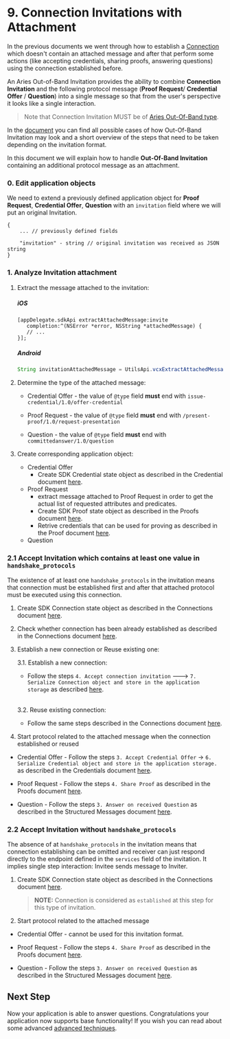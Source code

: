 # 9. Connection Invitations with Attachment

In the previous documents we went through how to establish a [Connection](./5.Connections.md) which doesn't contain an attached message and after that perform some actions (like accepting credentials, sharing proofs, answering questions) using the connection established before.

An Aries Out-of-Band Invitation provides the ability to combine **Connection Invitation** and the following protocol message (**Proof Request**/ **Credential Offer** / **Question**) into a single message so that from the user's perspective it looks like a single interaction.

> Note that Connection Invitation MUST be of [Aries Out-Of-Band type](./5.Connections.md#aries-out-of-band-invitation).


In the [document](./Out-of-Band.md) you can find all possible cases of how Out-Of-Band Invitation may look and a short overview of the steps that need to be taken depending on the invitation format.

In this document we will explain how to handle **Out-Of-Band Invitation** containing an additional protocol message as an attachment.

### 0. Edit application objects

We need to extend a previously defined application object for **Proof Request**, **Credential Offer**, **Question** with an `invitation` field where we will put an original Invitation.

```
{
    ... // previously defined fields 
    
    "invitation" - string // original invitation was received as JSON string
}
```

### 1. Analyze Invitation attachment

1. Extract the message attached to the invitation:
   ##### iOS
    ```objC
    [appDelegate.sdkApi extractAttachedMessage:invite
       completion:^(NSError *error, NSString *attachedMessage) {
       // ...
    }];
    ```

   ##### Android
    ```java
    String invitationAttachedMessage = UtilsApi.vcxExtractAttachedMessage(invite).get();
    ```

2. Determine the type of the attached message:
   * Credential Offer - the value of `@type` field **must** end with `issue-credential/1.0/offer-credential`
   
   * Proof Request - the value of `@type` field **must** end with `/present-proof/1.0/request-presentation`
   
    * Question - the value of `@type` field **must** end with `committedanswer/1.0/question`

3. Create corresponding application object:
   * Credential Offer 
     * Create SDK Credential state object as described in the Credential document [here](./6.Credentials.md#2-create-credential-state-object-using-received-credential-offer).
   * Proof Request
     * extract message attached to Proof Request in order to get the actual list of requested attributes and predicates.
     * Create SDK Proof state object as described in the Proofs document [here](./7.Proofs.md#2-create-proof-state-object-using-received-proof-request-message).
     * Retrive credentials that can be used for proving as described in the Proof document [here](./7.Proofs.md#3-retrieve-and-select-credentials-for-proof-request-filling).
   * Question
   
### 2.1 Accept Invitation which contains at least one value in `handshake_protocols`

The existence of at least one `handshake_protocols` in the invitation means that connection must be established first and after that attached protocol must be executed using this connection.

1. Create SDK Connection state object as described in the Connections document [here](./5.Connections.md#2-create-connection-state-object-using-received-invitation).


2. Check whether connection has been already established as described in the Connections document [here](./5.Connections.md#3-check-whether-connection-has-been-already-established).


3. Establish a new connection or Reuse existing one:

    3.1. Establish a new connection: 
    * Follow the steps `4. Accept connection invitation` ---> `7. Serialize Connection object and store in the application storage` as described [here](./5.Connections.md#4-accept-connection-invitation).<br><br>
    
    3.2. Reuse existing connection:
    * Follow the same steps described in the Connections document [here](./5.Connections.md#reusing-existing-connections).


4. Start protocol related to the attached message when the connection established or reused 

* Credential Offer - Follow the steps `3. Accept Credential Offer` -> `6. Serialize Credential object and store in the application storage.` as described in the Credentials document [here](./6.Credentials.md#3-accept-credential-offer).
  

* Proof Request - Follow the steps `4. Share Proof` as described in the Proofs document [here](./7.Proofs.md#4-share-proof).
  

* Question - Follow the steps `3. Answer on received Question` as described in the Structured Messages document [here](./8.StructuredMessages.md#answering-questions).

### 2.2 Accept Invitation without `handshake_protocols`

The absence of at `handshake_protocols` in the invitation means that connection establishing can be omitted and receiver can just respond directly to the endpoint defined in the `services` field of the invitation. It implies single step interaction: Invitee sends message to Inviter.

1. Create SDK Connection state object as described in the Connections document [here](./5.Connections.md#2-create-connection-state-object-using-received-invitation).

    > **NOTE:** Connection is considered as `established` at this step for this type of invitation.

2. Start protocol related to the attached message

* Credential Offer - cannot be used for this invitation format.


* Proof Request - Follow the steps `4. Share Proof` as described in the Proofs document [here](./7.Proofs.md#4-share-proof).


* Question - Follow the steps `3. Answer on received Question` as described in the Structured Messages document [here](./8.StructuredMessages.md#answering-questions).

## Next Step

Now your application is able to answer questions. Congratulations your application now supports base functionality!
If you wish you can read about some advanced [advanced techniques](./Advanced.md).
